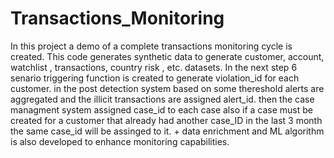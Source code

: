# Transactions_Monitoring
In this project a demo of a complete transactions monitoring cycle is created. This code generates synthetic data to generate customer, account, watchlist  , transactions, country risk , etc. datasets.
In the next step 6 senario triggering function is created to generate violation_id for each customer.
in the post detection system based on some thereshold alerts are aggregated and the illicit transactions are assigned alert_id.
then the case managment system assigned case_id to each case also if a case must be created for a customer that already had another case_ID in the last 3 month the same case_id will be assinged to it.
+
data enrichment and ML algorithm is also developed to enhance monitoring capabilities.
